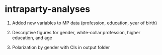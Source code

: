 # intraparty-analyses


1. Added new variables to MP data (profession, education, year of birth)

2. Descriptive figures for gender, white-collar profession, higher education, and age

3. Polarization by gender with CIs in output folder



